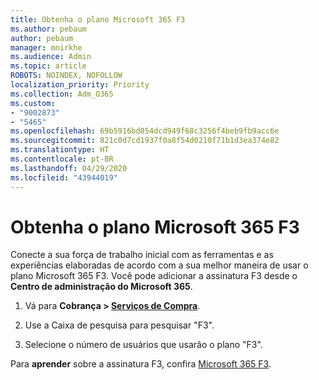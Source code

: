 ```yaml
---
title: Obtenha o plano Microsoft 365 F3
ms.author: pebaum
author: pebaum
manager: mnirkhe
ms.audience: Admin
ms.topic: article
ROBOTS: NOINDEX, NOFOLLOW
localization_priority: Priority
ms.collection: Adm_O365
ms.custom:
- "9002873"
- "5465"
ms.openlocfilehash: 69b5916bd054dcd949f68c3256f4beb9fb9acc6e
ms.sourcegitcommit: 821c0d7cd1937f0a8f54d0210f71b1d3ea374e82
ms.translationtype: HT
ms.contentlocale: pt-BR
ms.lasthandoff: 04/29/2020
ms.locfileid: "43944019"
---
```

# <a name="get-the-microsoft-365-f3-plan"></a>Obtenha o plano Microsoft 365 F3

Conecte a sua força de trabalho inicial com as ferramentas e as experiências elaboradas de acordo com a sua melhor maneira de usar o plano Microsoft 365 F3. Você pode adicionar a assinatura F3 desde o **Centro de administração do Microsoft 365**.

1. Vá para **Cobrança > [Serviços de Compra](https://go.microsoft.com/fwlink/p/?linkid=868433)**.

2. Use a Caixa de pesquisa para pesquisar "F3".

3. Selecione o número de usuários que usarão o plano "F3".

Para **aprender** sobre a assinatura F3, confira [Microsoft 365 F3](https://www.microsoft.com/microsoft-365/microsoft-365-enterprise-f3?activetab=pivot%3aoverviewtab).
